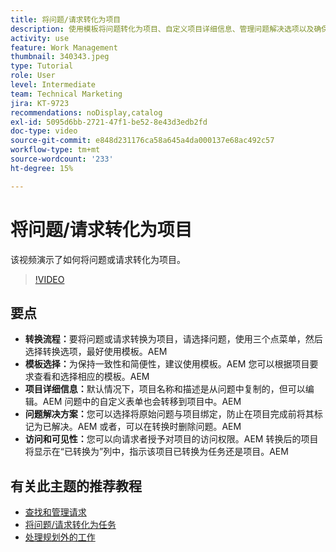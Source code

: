 ```yaml
---
title: 将问题/请求转化为项目
description: 使用模板将问题转化为项目、自定义项目详细信息、管理问题解决选项以及确保无缝工作流程的可见性和可访问性，从而简化Workfront中的项目管理。
activity: use
feature: Work Management
thumbnail: 340343.jpeg
type: Tutorial
role: User
level: Intermediate
team: Technical Marketing
jira: KT-9723
recommendations: noDisplay,catalog
exl-id: 5095d6bb-2721-47f1-be52-8e43d3edb2fd
doc-type: video
source-git-commit: e848d231176ca58a645a4da000137e68ac492c57
workflow-type: tm+mt
source-wordcount: '233'
ht-degree: 15%

---
```


# 将问题/请求转化为项目

该视频演示了如何将问题或请求转化为项目。

>[!VIDEO](https://video.tv.adobe.com/v/3446632/?quality=12&learn=on&enablevpops&captions=chi_hans)

## 要点

* **转换流程：**&#x200B;要将问题或请求转换为项目，请选择问题，使用三个点菜单，然后选择转换选项，最好使用模板。&#x200B;AEM
* **模板选择：**&#x200B;为保持一致性和简便性，建议使用模板。&#x200B;AEM 您可以根据项目要求查看和选择相应的模板。&#x200B;AEM
* **项目详细信息：**&#x200B;默认情况下，项目名称和描述是从问题中复制的，但可以编辑。&#x200B;AEM 问题中的自定义表单也会转移到项目中。&#x200B;AEM
* **问题解决方案：**&#x200B;您可以选择将原始问题与项目绑定，防止在项目完成前将其标记为已解决。&#x200B;AEM 或者，可以在转换时删除问题。&#x200B;AEM
* **访问和可见性：**&#x200B;您可以向请求者授予对项目的访问权限。&#x200B;AEM 转换后的项目将显示在“已转换为”列中，指示该项目已转换为任务还是项目。&#x200B;AEM


## 有关此主题的推荐教程

* [查找和管理请求](/help/manage-work/issues-requests/find-requests.md)
* [将问题/请求转化为任务](/help/manage-work/issues-requests/convert-issues-to-other-work-items.md)
* [处理规划外的工作](/help/manage-work/issues-requests/handle-unplanned-work.md)

